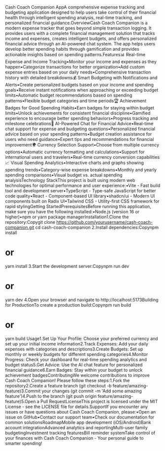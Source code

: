 Cash Coach Companion AppA comprehensive expense tracking and budgeting application designed to help users take control of their financial health through intelligent spending analysis, real-time tracking, and personalized financial guidance.OverviewCash Coach Companion is a modern expense tracker that goes beyond simple transaction logging. It provides users with a complete financial management solution that tracks income and expenses, creates intelligent budgets, and offers personalized financial advice through an AI-powered chat system. The app helps users develop better spending habits through gamification and provides actionable insights based on spending patterns.Features📊 Real-time Expense and Income Tracking•Monitor your income and expenses as they happen•Categorize transactions for better organization•Add custom expense entries based on your daily needs•Comprehensive transaction history with detailed breakdowns💰 Smart Budgeting with Notifications and Alerts•Create personalized budgets based on your income and spending goals•Receive instant notifications when approaching or exceeding budget limits•Automatic budget recommendations based on spending patterns•Flexible budget categories and time periods🏆 Achievement Badges for Good Spending Habits•Earn badges for staying within budget limits•Unlock achievements for consistent financial discipline•Gamified experience to encourage better spending behaviors•Progress tracking and milestone celebrations🤖 AI-Powered Chat for Financial Advice•Real-time chat support for expense and budgeting questions•Personalized financial advice based on your spending patterns•Budget creation assistance for users who need guidance•Expert tips and recommendations for financial improvement🌍 Currency Selection Support•Choose from multiple currency options•Automatic currency formatting and calculations•Support for international users and travelers•Real-time currency conversion capabilities📈 Visual Spending Analytics•Interactive charts and graphs showing spending trends•Category-wise expense breakdowns•Monthly and yearly spending comparisons•Visual budget vs. actual spending analysisTechnology StackThis project is built using modern web technologies for optimal performance and user experience:•Vite - Fast build tool and development server•TypeScript - Type-safe JavaScript for better code quality•React - Component-based UI library•shadcn/ui - Modern UI components built on Radix UI•Tailwind CSS - Utility-first CSS framework for rapid stylingGetting StartedPrerequisitesBefore running this application, make sure you have the following installed:•Node.js (version 16 or higher)•npm or yarn package managerInstallation1.Clone the repository:Copygit clone https://github.com/yourusername/cash-coach-companion.git
cd cash-coach-companion
2.Install dependencies:Copynpm install
# or
yarn install
3.Start the development server:Copynpm run dev
# or
yarn dev
4.Open your browser and navigate to http://localhost:5173Building for ProductionTo create a production build:Copynpm run build
# or
yarn build
Usage1.Set Up Your Profile: Choose your preferred currency and set up your initial income information2.Track Expenses: Add your daily expenses with categories and descriptions3.Create Budgets: Set up monthly or weekly budgets for different spending categories4.Monitor Progress: Check your dashboard for real-time spending analytics and budget status5.Get Advice: Use the AI chat feature for personalized financial guidance6.Earn Badges: Stay within your budget to unlock achievement badgesContributingWe welcome contributions to improve Cash Coach Companion! Please follow these steps:1.Fork the repository2.Create a feature branch (git checkout -b feature/amazing-feature)3.Commit your changes (git commit -m 'Add some amazing feature')4.Push to the branch (git push origin feature/amazing-feature)5.Open a Pull RequestLicenseThis project is licensed under the MIT License - see the LICENSE file for details.SupportIf you encounter any issues or have questions about Cash Coach Companion, please:•Open an issue on GitHub•Contact our support team•Check our documentation for common solutionsRoadmapMobile app development (iOS/Android)Bank account integrationAdvanced analytics and reportingMulti-user family budgetingInvestment tracking featuresBill reminder systemTake control of your finances with Cash Coach Companion - Your personal guide to smarter spending!